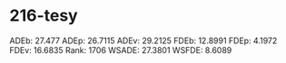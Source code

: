 # 216-tesy

ADEb: 27.477
ADEp: 26.7115
ADEv: 29.2125
FDEb: 12.8991
FDEp: 4.1972
FDEv: 16.6835
Rank: 1706
WSADE: 27.3801
WSFDE: 8.6089